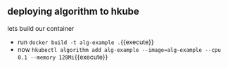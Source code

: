 ## deploying algorithm to hkube 

lets build our container 

- run `docker build -t alg-example .`{{execute}}
- now `hkubectl algorithm add alg-example --image=alg-example --cpu 0.1 --memory 128Mi`{{execute}}